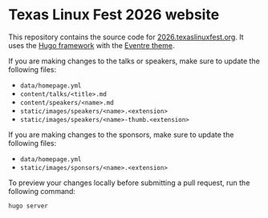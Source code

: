 # Texas Linux Fest 2026 website

This repository contains the source code for [2026.texaslinuxfest.org][txlf].
It uses the [Hugo framework][hugo] with the [Eventre theme][eventre].

If you are making changes to the talks or speakers,
make sure to update the following files:

- `data/homepage.yml`
- `content/talks/<title>.md`
- `content/speakers/<name>.md`
- `static/images/speakers/<name>.<extension>`
- `static/images/speakers/<name>-thumb.<extension>`

If you are making changes to the sponsors,
make sure to update the following files:

- `data/homepage.yml`
- `static/images/sponsors/<name>.<extension>`

To preview your changes locally before submitting a pull request,
run the following command:

```
hugo server
```

[txlf]: https://2026.texaslinuxfest.org/
[hugo]: https://gohugo.io/
[eventre]: https://docs.gethugothemes.com/eventre/
